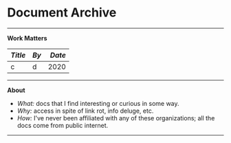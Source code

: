 # Document Archive

---

__Work Matters__

| _Title_ | _By_ | _Date_ |
| :--- | :--- | ---: |
| c | d | 2020 |

---

__About__

- _What:_ docs that I find interesting or curious in some way.
- _Why:_ access in spite of link rot, info deluge, etc. 
- _How:_ I've never been affiliated with any of these organizations; all the docs come from public internet.

---
